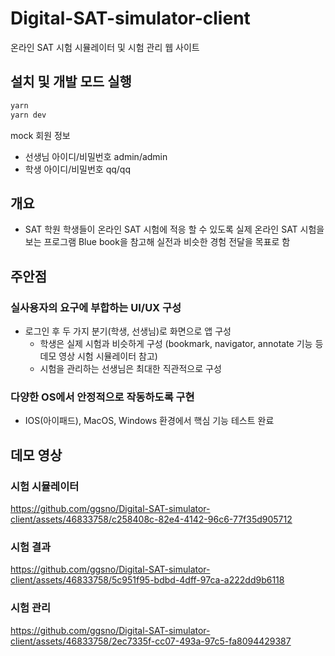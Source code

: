 # Digital-SAT-simulator-client
온라인 SAT 시험 시뮬레이터 및 시험 관리 웹 사이트

## 설치 및 개발 모드 실행
```bash
yarn
yarn dev
```
mock 회원 정보
- 선생님 아이디/비밀번호 admin/admin
- 학생 아이디/비밀번호 qq/qq

## 개요
- SAT 학원 학생들이 온라인 SAT 시험에 적응 할 수 있도록 실제 온라인 SAT 시험을 보는 프로그램 Blue book을 참고해 실전과 비슷한 경험 전달을 목표로 함

## 주안점

### 실사용자의 요구에 부합하는 UI/UX 구성
- 로그인 후 두 가지 분기(학생, 선생님)로 화면으로 앱 구성
  - 학생은 실제 시험과 비슷하게 구성 (bookmark, navigator, annotate 기능 등 데모 영상 시험 시뮬레이터 참고)
  - 시험을 관리하는 선생님은 최대한 직관적으로 구성

### 다양한 OS에서 안정적으로 작동하도록 구현
- IOS(아이패드), MacOS, Windows 환경에서 핵심 기능 테스트 완료

## 데모 영상

### 시험 시뮬레이터
https://github.com/ggsno/Digital-SAT-simulator-client/assets/46833758/c258408c-82e4-4142-96c6-77f35d905712

### 시험 결과
https://github.com/ggsno/Digital-SAT-simulator-client/assets/46833758/5c951f95-bdbd-4dff-97ca-a222dd9b6118

### 시험 관리
https://github.com/ggsno/Digital-SAT-simulator-client/assets/46833758/2ec7335f-cc07-493a-97c5-fa8094429387

